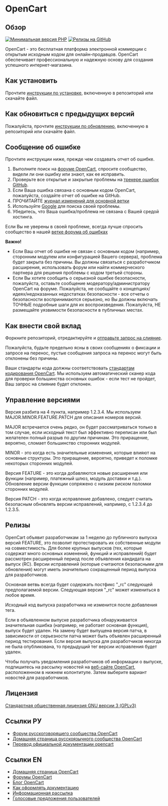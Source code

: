# OpenCart

## Обзор

[![Минимальная версия PHP](https://img.shields.io/badge/php-%3E%3D%207.3-8892BF.svg?style=flat-square)](https://php.net/)
[![Релизы на GitHub](https://img.shields.io/github/v/release/opencart/opencart)](https://github.com/opencart/opencart/releases)

OpenCart - это бесплатная платформа электронной коммерции с открытым исходным кодом для онлайн-продавцов. OpenCart обеспечивает профессиональную и надежную основу для создания успешного интернет-магазина.

## Как установить

Прочтите [инструкции по установке](INSTALL.md), включенную в репозиторий или скачайте файл.

## Как обновиться с предыдущих версий

Пожалуйста, прочтите [инструкции по обновлению](UPGRADE.md), включенную в репозиторий или скачайте файл.

## Сообщение об ошибке

Прочтите инструкции ниже, прежде чем создавать отчет об ошибке.

1. Выполните поиск на [форуме OpenCart](https://forum.opencart.com/viewforum.php?f=201), спросите сообщество, видели ли они ошибку или знают, как ее исправить.
2. Проверьте все открытые и закрытые проблемы на [трекере ошибок GitHub](https://github.com/opencart/opencart/issues).
3. Если Ваша ошибка связана с основным кодом OpenCart, пожалуйста, создайте отчет об ошибке на GitHub.
4. ПРОЧИТАЙТЕ [журнал изменений для основной ветки](https://github.com/opencart/opencart/blob/master/CHANGELOG.md)
5. Используйте [Google](https://www.google.com) для поиска своей проблемы.
6. Убедитесь, что Ваша ошибка/проблема не связана с Вашей средой хостинга.

Если Вы не уверены в своей проблеме, всегда лучше спросить сообщество в нашей [ветке форума об ошибках](https://forum.opencart.com/viewforum.php?f=201)

**Важно!**

- Если Ваш отчет об ошибке не связан с основным кодом (например, сторонним модулем или конфигурацией Вашего сервера), проблема будет закрыта без причины. Вы должны связаться с разработчиком расширения, использовать форум или найти коммерческого партнера для решения проблемы с кодом третьей стороны.
- Если Вы хотите сообщить о серьезной ошибке безопасности, пожалуйста, оставьте сообщение модератору/администратору OpenCart на форуме. Пожалуйста, не сообщайте о концепциях/идеях/недоказанных недостатках безопасности - все отчеты о безопасности воспринимаются серьезно, но Вы должны включать ТОЧНЫЕ подробные шаги для их воспроизведения. Пожалуйста, НЕ размещайте уязвимости безопасности в публичных местах.

## Как внести свой вклад

Форкните репозиторий, отредактируйте и [отправьте запрос на слияние](https://docs.opencart.name/ru-ru/developer/creating-pull-request/).

Пожалуйста, будьте предельно ясны в своих сообщениях о фиксации и запросе на перенос, пустые сообщения запроса на перенос могут быть отклонены без причины.

Ваши стандарты кода должны соответствовать [стандартам кодирования OpenCart](https://docs.opencart.name/ru-ru/developer/codding_standards/). Мы используем автоматический сканер кода для проверки большинства основных ошибок - если тест не пройдет, Ваш запрос на слияние будет отклонен.

## Управление версиями

Версия разбита на 4 пункта, например 1.2.3.4. Мы используем MAJOR.MINOR.FEATURE.PATCH для описания номеров версий.

MAJOR встречается очень редко, он будет рассматриваться только в том случае, если исходный текст был эффективно переписан или был желателен полный разрыв по другим причинам. Это приращение, вероятно, сломает большинство сторонних модулей.

MINOR - это когда есть значительные изменения, которые влияют на основные структуры. Это приращение, вероятно, приведет к поломке некоторых сторонних модулей.

Версия FEATURE - это когда добавляются новые расширения или функции (например, платежный шлюз, модуль доставки и т.д.). Обновление версии функции сопряжено с низким риском поломки сторонних модулей.

Версия PATCH - это когда исправление добавлено, следует считать безопасным обновлять версии исправлений, например, с 1.2.3.4 до 1.2.3.5.

## Релизы

OpenCart объявит разработчикам за 1 неделю до публичного выпуска версий FEATURE, это позволит протестировать их собственные модули на совместимость. Для более крупных выпусков (тех, которые содержат много основных изменений, функций и исправлений) будет рассмотрен расширенный период после объявления кандидата на выпуск (RC). Версии исправлений (которые считаются безопасными для обновления) могут иметь значительно сокращенный период выпуска для разработчиков.

Основная ветвь всегда будет содержать постфикс "_rc" следующей предполагаемой версии. Следующая версия "_rc" может измениться в любое время.

Исходный код выпуска разработчика не изменится после добавления тега.

Если в объявленном выпуске разработчика обнаруживается значительная ошибка (например, не работает основная функция), выпуск будет удален. На замену будет выпущена версия патча, в зависимости от серьезности патча может быть объявлен расширенный период тестирования. Если версия выпуска для разработчиков никогда не была опубликована, то предыдущий тег версии исправления будет удален.

Чтобы получать уведомления разработчиков об информации о выпуске, подпишитесь на рассылку новостей на [веб-сайте OpenCart](https://www.opencart.com), расположенном в нижнем колонтитуле. Затем выберите вариант новостей для разработчиков.

## Лицензия

[Стандартная общественная лицензия GNU версии 3 (GPLv3)](https://github.com/opencart/opencart/blob/master/license.txt)

## Ссылки РУ

- [Форум русскоговорящего сообщества OpenCart](https://forum.opencart.name/)
- [Домашняя страница русскоязычного сообщества OpenCart](https://opencart.name/)
- [Перевод официальной документации opencart](http://docs.opencart.name/)

## Ссылки EN

- [Домашняя страница OpenCart](https://www.opencart.com/)
- [Форумы OpenCart](https://forum.opencart.com/)
- [Блог OpenCart](https://www.opencart.com/index.php?route=feature/blog)
- [Как оформлять документацию](http://docs.opencart.name/ru-ru/introduction/)
- [Информационная рассылка](https://newsletter.opencart.com/h/r/B660EBBE4980C85C)
- [Голосовые предложения пользователей](https://opencart.uservoice.com)
